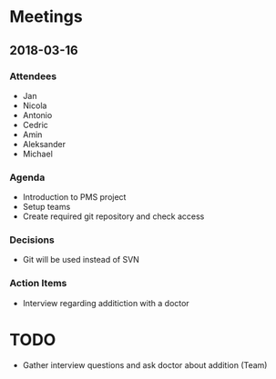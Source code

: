 
# Meetings

## 2018-03-16

### Attendees

* Jan
* Nicola
* Antonio
* Cedric
* Amin
* Aleksander
* Michael

### Agenda

* Introduction to PMS project
* Setup teams
* Create required git repository and check access

### Decisions

* Git will be used instead of SVN

### Action Items

* Interview regarding additiction with a doctor

# TODO

* Gather interview questions and ask doctor about addition (Team)
